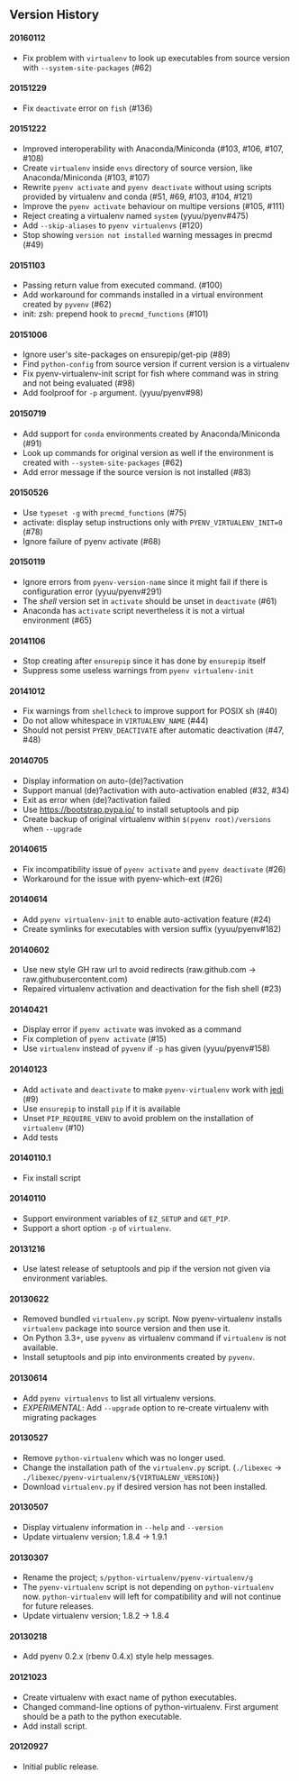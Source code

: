 ## Version History

#### 20160112

* Fix problem with `virtualenv` to look up executables from source version with `--system-site-packages` (#62)

#### 20151229

* Fix `deactivate` error on `fish` (#136)

#### 20151222

* Improved interoperability with Anaconda/Miniconda (#103, #106, #107, #108)
* Create `virtualenv` inside `envs` directory of source version, like Anaconda/Miniconda (#103, #107)
* Rewrite `pyenv activate` and `pyenv deactivate` without using scripts provided by virtualenv and conda (#51, #69, #103, #104, #121)
* Improve the `pyenv activate` behaviour on multipe versions (#105, #111)
* Reject creating a virtualenv named `system` (yyuu/pyenv#475)
* Add `--skip-aliases` to `pyenv virtualenvs` (#120)
* Stop showing `version not installed` warning messages in precmd (#49)

#### 20151103

* Passing return value from executed command. (#100)
* Add workaround for commands installed in a virtual environment created by `pyvenv` (#62)
* init: zsh: prepend hook to `precmd_functions` (#101)

#### 20151006

* Ignore user's site-packages on ensurepip/get-pip (#89)
* Find `python-config` from source version if current version is a virtualenv
* Fix pyenv-virtualenv-init script for fish where command was in string and not being evaluated (#98)
* Add foolproof for `-p` argument. (yyuu/pyenv#98)

#### 20150719

* Add support for `conda` environments created by Anaconda/Miniconda (#91)
* Look up commands for original version as well if the environment is created with `--system-site-packages` (#62)
* Add error message if the source version is not installed (#83)

#### 20150526

* Use `typeset -g` with `precmd_functions` (#75)
* activate: display setup instructions only with `PYENV_VIRTUALENV_INIT=0` (#78)
* Ignore failure of pyenv activate (#68)

#### 20150119

 * Ignore errors from `pyenv-version-name` since it might fail if there is configuration error (yyuu/pyenv#291)
 * The _shell_ version set in `activate` should be unset in `deactivate` (#61)
 * Anaconda has `activate` script nevertheless it is not a virtual environment (#65)

#### 20141106

 * Stop creating after `ensurepip` since it has done by `ensurepip` itself
 * Suppress some useless warnings from `pyenv virtualenv-init`

#### 20141012

 * Fix warnings from `shellcheck` to improve support for POSIX sh (#40)
 * Do not allow whitespace in `VIRTUALENV_NAME` (#44)
 * Should not persist `PYENV_DEACTIVATE` after automatic deactivation (#47, #48)

#### 20140705

 * Display information on auto-(de)?activation
 * Support manual (de)?activation with auto-activation enabled (#32, #34)
 * Exit as error when (de)?activation failed
 * Use https://bootstrap.pypa.io/ to install setuptools and pip
 * Create backup of original virtualenv within `$(pyenv root)/versions` when `--upgrade`

#### 20140615

 * Fix incompatibility issue of `pyenv activate` and `pyenv deactivate` (#26)
 * Workaround for the issue with pyenv-which-ext (#26)

#### 20140614

 * Add `pyenv virtualenv-init` to enable auto-activation feature (#24)
 * Create symlinks for executables with version suffix (yyuu/pyenv#182)

#### 20140602

 * Use new style GH raw url to avoid redirects (raw.github.com -> raw.githubusercontent.com)
 * Repaired virtualenv activation and deactivation for the fish shell (#23)

#### 20140421

 * Display error if `pyenv activate` was invoked as a command
 * Fix completion of `pyenv activate` (#15)
 * Use `virtualenv` instead of `pyvenv` if `-p` has given (yyuu/pyenv#158)

#### 20140123

 * Add `activate` and `deactivate` to make `pyenv-virtualenv` work with [jedi](https://github.com/davidhalter/jedi) (#9)
 * Use `ensurepip` to install `pip` if it is available
 * Unset `PIP_REQUIRE_VENV` to avoid problem on the installation of `virtualenv` (#10)
 * Add tests

#### 20140110.1

 * Fix install script

#### 20140110

 * Support environment variables of `EZ_SETUP` and `GET_PIP`.
 * Support a short option `-p` of `virtualenv`.

#### 20131216

 * Use latest release of setuptools and pip if the version not given via environment variables.

#### 20130622

 * Removed bundled `virtualenv.py` script. Now pyenv-virtualenv installs `virtualenv` package into source version and then use it.
 * On Python 3.3+, use `pyvenv` as virtualenv command if `virtualenv` is not available.
 * Install setuptools and pip into environments created by `pyvenv`.

#### 20130614

 * Add `pyenv virtualenvs` to list all virtualenv versions.
 * *EXPERIMENTAL*: Add `--upgrade` option to re-create virtualenv with migrating packages

#### 20130527

 * Remove `python-virtualenv` which was no longer used.
 * Change the installation path of the `virtualenv.py` script. (`./libexec` -> `./libexec/pyenv-virtualenv/${VIRTUALENV_VERSION}`)
 * Download `virtualenv.py` if desired version has not been installed.

#### 20130507

 * Display virtualenv information in `--help` and `--version`
 * Update virtualenv version; 1.8.4 -> 1.9.1

#### 20130307

 * Rename the project; `s/python-virtualenv/pyenv-virtualenv/g`
 * The `pyenv-virtualenv` script is not depending on `python-virtualenv` now.
   `python-virtualenv` will left for compatibility and will not continue for future releases.
 * Update virtualenv version; 1.8.2 -> 1.8.4

#### 20130218

 * Add pyenv 0.2.x (rbenv 0.4.x) style help messages.

#### 20121023

 * Create virtualenv with exact name of python executables.
 * Changed command-line options of python-virtualenv.
   First argument should be a path to the python executable.
 * Add install script.

#### 20120927

 * Initial public release.

